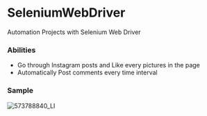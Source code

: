 # SeleniumWebDriver
Automation Projects with Selenium Web Driver

### Abilities
- Go through Instagram posts and Like every pictures in the page
- Automatically Post comments every time interval

### Sample
![573788840_LI](https://user-images.githubusercontent.com/22325824/56462442-1a0d5580-6391-11e9-8a0d-7ff00d6b8a50.jpg)
